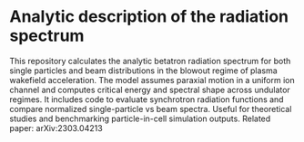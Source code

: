 # Analytic description of the radiation spectrum

This repository calculates the analytic betatron radiation spectrum for both single particles and beam distributions in the blowout regime of plasma wakefield acceleration.
The model assumes paraxial motion in a uniform ion channel and computes critical energy and spectral shape across undulator regimes. It includes code to evaluate synchrotron radiation functions and compare normalized single-particle vs beam spectra.
Useful for theoretical studies and benchmarking particle-in-cell simulation outputs. Related paper: arXiv:2303.04213
